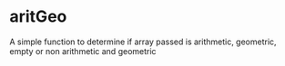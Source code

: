 # aritGeo
A simple function to determine if array passed is arithmetic, geometric, empty or non arithmetic and geometric
